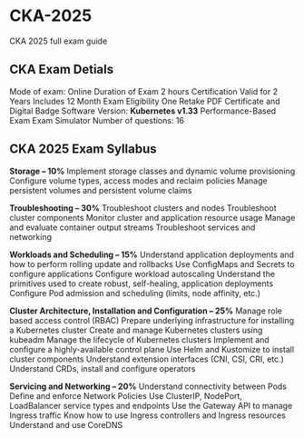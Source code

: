 # CKA-2025
CKA 2025 full exam guide

## CKA Exam Detials
Mode of exam: Online
Duration of Exam 2 hours
Certification Valid for 2 Years
Includes 12 Month Exam Eligibility
One Retake
PDF Certificate and Digital Badge
Software Version: **Kubernetes v1.33**
Performance-Based Exam
Exam Simulator
Number of questions: 16

## CKA 2025 Exam Syllabus

**Storage – 10%**
Implement storage classes and dynamic volume provisioning
Configure volume types, access modes and reclaim policies
Manage persistent volumes and persistent volume claims

**Troubleshooting – 30%**
Troubleshoot clusters and nodes
Troubleshoot cluster components
Monitor cluster and application resource usage
Manage and evaluate container output streams
Troubleshoot services and networking

**Workloads and Scheduling – 15%**
Understand application deployments and how to perform rolling update and rollbacks
Use ConfigMaps and Secrets to configure applications
Configure workload autoscaling
Understand the primitives used to create robust, self-healing, application deployments
Configure Pod admission and scheduling (limits, node affinity, etc.)

**Cluster Architecture, Installation and Configuration – 25%**
Manage role based access control (RBAC)
Prepare underlying infrastructure for installing a Kubernetes cluster
Create and manage Kubernetes clusters using kubeadm
Manage the lifecycle of Kubernetes clusters
Implement and configure a highly-available control plane
Use Helm and Kustomize to install cluster components
Understand extension interfaces (CNI, CSI, CRI, etc.)
Understand CRDs, install and configure operators

**Servicing and Networking – 20%**
Understand connectivity between Pods
Define and enforce Network Policies
Use ClusterIP, NodePort, LoadBalancer service types and endpoints
Use the Gateway API to manage Ingress traffic
Know how to use Ingress controllers and Ingress resources
Understand and use CoreDNS
